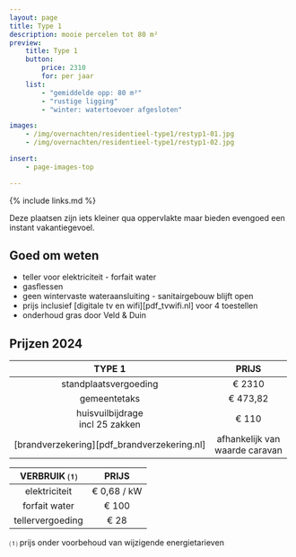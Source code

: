 ```yaml
---
layout: page
title: Type 1
description: mooie percelen tot 80 m²
preview:
    title: Type 1
    button:
        price: 2310
        for: per jaar
    list:
        - "gemiddelde opp: 80 m²"
        - "rustige ligging"
        - "winter: watertoevoer afgesloten"

images:
    - /img/overnachten/residentieel-type1/restyp1-01.jpg
    - /img/overnachten/residentieel-type1/restyp1-02.jpg

insert:
    - page-images-top

---
```


{% include links.md %}

Deze plaatsen zijn iets kleiner qua oppervlakte maar bieden evengoed een instant vakantiegevoel.


## Goed om weten

- teller voor elektriciteit - forfait water
- gasflessen
- geen wintervaste wateraansluiting - sanitairgebouw blijft open
- prijs inclusief [digitale tv en wifi][pdf_tvwifi.nl] voor 4 toestellen
- onderhoud gras door Veld & Duin


## Prijzen 2024

TYPE 1                                         |PRIJS                               |
:---------------------------------------------:|:----------------------------------:|
standplaatsvergoeding                          | € 2310   
gemeentetaks                                   | € 473,82
huisvuilbijdrage<br>incl 25 zakken<br>         | € 110   
 [brandverzekering][pdf_brandverzekering.nl]   | afhankelijk van <br>waarde caravan

VERBRUIK ⑴           |PRIJS          |
:--------------------:|:-------------:|
elektriciteit         | € 0,68 / kW        
forfait water         | € 100
tellervergoeding      | € 28

⑴ prijs onder voorbehoud van wijzigende energietarieven
